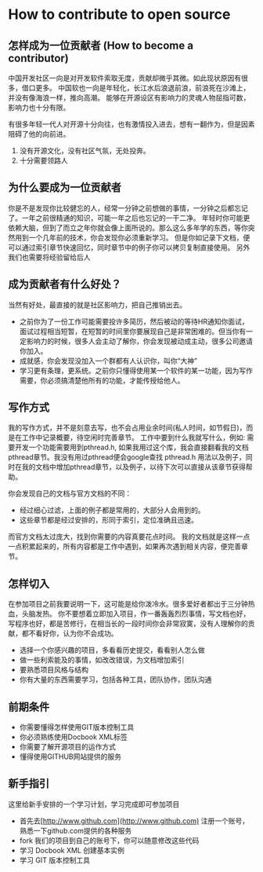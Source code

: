 # How to contribute to open source

## 怎样成为一位贡献者 \(How to become a contributor\)

中国开发社区一向是对开发软件索取无度，贡献却微乎其微。如此现状原因有很多，借口更多。 中国软也一向是年轻化，长江水后浪退前浪，前浪死在沙滩上，并没有像海浪一样，推向高潮。 能够在开源设区有影响力的灵魂人物屈指可数，影响力也十分有限。

有很多年轻一代人对开源十分向往，也有激情投入进去，想有一翻作为，但是因素阻碍了他的向前进。

1. 没有开源文化，没有社区气氛，无处投奔。 
2. 十分需要领路人

## 为什么要成为一位贡献者

你是不是发现你比较健忘的人，经常一分钟之前想做的事情，一分钟之后都忘记了。一年之前很精通的知识，可能一年之后也忘记的一干二净。 年轻时你可能更依赖大脑，但到了而立之年你就会像上面所说的。那么这么多年学的东西，等你突然用到一个几年前的技术，你会发现你必须重新学习。 但是你如记录下文档，便可以通过索引章节快速回忆，同时章节中的例子你可以拷贝复制直接使用。 另外我们也需要将经验留给后人

## 成为贡献者有什么好处？

当然有好处，最直接的就是社区影响力，把自己推销出去。

* 之前你为了一份工作可能需要投许多简历，然后被动的等待HR通知你面试，面试过程相当短暂，在短暂的时间里你要展现自己是非常困难的。但当你有一定影响力的时候，很多人会主动了解你，你会发现被动成主动，很多公司邀请你加入。
* 成就感，你会发现没加入一个群都有人认识你，叫你“大神”
* 学习更有条理，更系统。之前你只懂得使用某一个软件的某一功能，因为写作需要，你必须搞清楚他所有的功能，才能传授给他人。

## 写作方式

我的写作方式，并不是刻意去写，也不会占用业余时间\(私人时间，如节假日\)，而是在工作中记录概要，待空闲时完善章节。 工作中要到什么我就写什么，例如: 需要开发一个功能需要用到pthread.h, 如果我用过这个库，我会直接翻看我的文档pthread章节。我没有用过pthread便会google查找 pthread.h 用法以及例子，同时在我的文档中增加pthread章节，以及例子，以待下次可以直接从该章节获得帮助。

你会发现自己的文档与官方文档的不同：

* 经过细心过滤，上面的例子都是常用的，大部分人会用到的。
* 这些章节都是经过安排的，形同于索引，定位准确且迅速。

而官方文档太过庞大，找到你需要的内容真要花点时间。 我的文档就是这样一点一点积累起来的，所有内容都是工作中遇到，如果再次遇到相关内容，便完善章节。

## 怎样切入

在参加项目之前我要说明一下，这可能是给你泼冷水。很多爱好者都出于三分钟热血，头脑发热。 你不要想着立即加入项目，作一番轰轰烈烈事情，写文档也好，写程序也好，都是苦修行，在相当长的一段时间你会非常寂寞，没有人理解你的贡献，都不看好你，认为你不会成功。

* 选择一个你感兴趣的项目，多看看历史提交，看看别人怎么做
* 做一些利索能及的事情，如改改错误，为文档增加索引
* 要熟悉项目风格与结构
* 你有大量的东西需要学习，包括各种工具，团队协作，团队沟通

## 前期条件

* 你需要懂得怎样使用GIT版本控制工具
* 你必须熟练使用Docbook XML标签
* 你需要了解开源项目的运作方式
* 懂得使用GITHUB网站提供的服务

## 新手指引

这里给新手安排的一个学习计划，学习完成即可参加项目

* 首先去[http://www.github.com](http://www.github.com) 注册一个账号，熟悉一下github.com提供的各种服务
* fork 我们的项目到自己的账号下，你可以随意修改这些代码
* 学习 Docbook XML 创建基本实例
* 学习 GIT 版本控制工具

